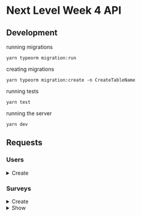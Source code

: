 # Next Level Week 4 API

## Development

running migrations
```
yarn typeorm migration:run
```

creating migrations
```
yarn typeorm migration:create -n CreateTableName
```

running tests
```
yarn test
```

running the server
```
yarn dev
```

## Requests

### Users

<details>
  <summary>Create</summary>

  curl
  ```
  curl -kv -H 'content-type: application/json' -d '{ "name": "Andre Oliveira", "email": "root@root.com" }' -X 'POST' 'http://localhost:3333/users' | jq
  ```

  status code `201 Created`

  response
  ```json
  {
    "id": "43a2d075-aa41-4cc5-bdc6-e68a7873c39f",
    "name": "Andre Oliveira",
    "email": "root@root.com",
    "created_at": "2021-02-24T01:10:55.000Z"
  }
  ```
</details>


### Surveys

<details>
  <summary>Create</summary>

  curl
  ```
  curl -kv -H 'content-type: application/json' -d ' { "title": "queremos ouvir sua opiniao", "description":" de 0 a 10 o quanto vc recomendaria esse codigo para um amigo?" }' -X 'POST' 'http://localhost:3333/surveys' | jq
  ```

  status code `201 Created`

  response
  ```json
  {
    "id": "82739f53-0adb-4ccc-98a0-4b0ba1fa597b",
    "title": "queremos ouvir sua opiniao",
    "description": " de 0 a 10 o quanto vc recomendaria esse codigo para um amigo?",
    "created_at": "2021-02-24T23:30:17.000Z"
  }
  ```
</details>

<details>
  <summary>Show</summary>

  curl
  ```
  curl -kv -H 'content-type: application/json' -X 'GET' 'http://localhost:3333/surveys' | jq
  ```

  status code `200 OK`

  response
  ```json
  [
    {
      "id": "82739f53-0adb-4ccc-98a0-4b0ba1fa597b",
      "title": "queremos ouvir sua opiniao",
      "description": " de 0 a 10 o quanto vc recomendaria esse codigo para um amigo?",
      "created_at": "2021-02-24T23:30:17.000Z"
    }
  ]
  ```
</details>

